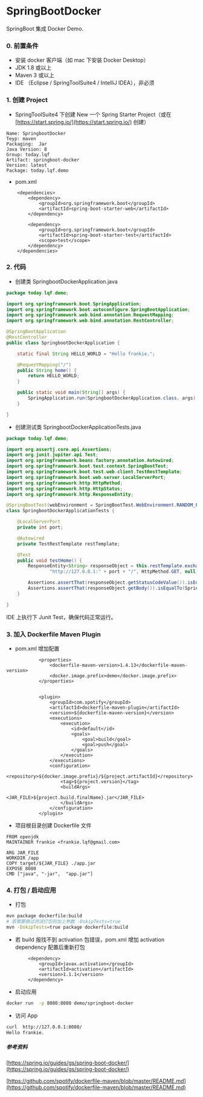 # SpringBootDocker

SpringBoot 集成 Docker Demo.



### 0. 前置条件

* 安装 docker 客户端（如 mac 下安装 Docker Desktop）
* JDK 1.8 或以上
* Maven 3  或以上
* IDE （Eclipse / SpringToolSuite4 / IntelliJ IDEA），非必须

### 1. 创建 Project
* SpringToolSuite4 下创建 New  一个 Spring  Starter Project（或在 [https://start.spring.io/](https://start.spring.io/) 创建）

```
Name: SpringbootDocker
Teyp: maven
Packaging:  Jar
Java Version: 8
Group: today.lqf
Artifact: springboot-docker
Version: latest
Package: today.lqf.demo
```

* pom.xml 

```
	<dependencies>
		<dependency>
			<groupId>org.springframework.boot</groupId>
			<artifactId>spring-boot-starter-web</artifactId>
		</dependency>

		<dependency>
			<groupId>org.springframework.boot</groupId>
			<artifactId>spring-boot-starter-test</artifactId>
			<scope>test</scope>
		</dependency>
	</dependencies>
```

### 2. 代码
* 创建类 SpringbootDockerApplication.java

```  java 
package today.lqf.demo;

import org.springframework.boot.SpringApplication;
import org.springframework.boot.autoconfigure.SpringBootApplication;
import org.springframework.web.bind.annotation.RequestMapping;
import org.springframework.web.bind.annotation.RestController;

@SpringBootApplication
@RestController
public class SpringbootDockerApplication {

    static final String HELLO_WORLD = "Hello frankie.";

    @RequestMapping("/")
    public String home() {
        return HELLO_WORLD;
    }

    public static void main(String[] args) {
        SpringApplication.run(SpringbootDockerApplication.class, args);
    }

}
```


* 创建测试类 SpringbootDockerApplicationTests.java

``` java
package today.lqf.demo;

import org.assertj.core.api.Assertions;
import org.junit.jupiter.api.Test;
import org.springframework.beans.factory.annotation.Autowired;
import org.springframework.boot.test.context.SpringBootTest;
import org.springframework.boot.test.web.client.TestRestTemplate;
import org.springframework.boot.web.server.LocalServerPort;
import org.springframework.http.HttpMethod;
import org.springframework.http.HttpStatus;
import org.springframework.http.ResponseEntity;

@SpringBootTest(webEnvironment = SpringBootTest.WebEnvironment.RANDOM_PORT)
class SpringbootDockerApplicationTests {

    @LocalServerPort
    private int port;

    @Autowired
    private TestRestTemplate restTemplate;

    @Test
    public void testHome() {
        ResponseEntity<String> responseObject = this.restTemplate.exchange(
                "http://127.0.0.1:" + port + "/", HttpMethod.GET, null, String.class, String.class);

        Assertions.assertThat(responseObject.getStatusCodeValue()).isEqualTo(HttpStatus.OK.value());
        Assertions.assertThat(responseObject.getBody()).isEqualTo(SpringbootDockerApplication.HELLO_WORLD);
    }

}
```
IDE 上执行下  Junit Test，确保代码正常运行。

### 3. 加入 Dockerfile Maven Plugin

* pom.xml 增加配置

``` configure
			<properties>
				<dockerfile-maven-version>1.4.13</dockerfile-maven-version>
				<docker.image.prefix>demo</docker.image.prefix>
			</properties>


			<plugin>
				<groupId>com.spotify</groupId>
				<artifactId>dockerfile-maven-plugin</artifactId>
				<version>${dockerfile-maven-version}</version>
				<executions>
					<execution>
						<id>default</id>
						<goals>
							<goal>build</goal>
							<goal>push</goal>
						</goals>
					</execution>
				</executions>
				<configuration>
					<repository>${docker.image.prefix}/${project.artifactId}</repository>
					<tag>${project.version}</tag>
					<buildArgs>
						<JAR_FILE>${project.build.finalName}.jar</JAR_FILE>
					</buildArgs>
				</configuration>
			</plugin>

```

* 项目根目录创建 Dockerfile 文件

``` vim
FROM openjdk
MAINTAINER frankie <frankie.lqf@gmail.com>

ARG JAR_FILE
WORKDIR /app
COPY target/${JAR_FILE} ./app.jar
EXPOSE 8080
CMD ["java", "-jar",  "app.jar"]
```

### 4. 打包 / 启动应用

* 打包

``` bash
mvn package dockerfile:build
# 若需要跳过测试打包则加上参数 -DskipTests=true
mvn -DskipTests=true package dockerfile:build 
```

* 若 build 报找不到 activation 包错误，pom.xml 增加 activation dependency 配置后重新打包

```
		<dependency>
			<groupId>javax.activation</groupId>
			<artifactId>activation</artifactId>
			<version>1.1.1</version>
		</dependency>
```

* 启动应用

``` bash
docker run  -p 8080:8080 demo/springboot-docker
```

* 访问 App

``` bash
curl  http://127.0.0.1:8080/
Hello frankie.
```



##### 参考资料

[https://spring.io/guides/gs/spring-boot-docker/](https://spring.io/guides/gs/spring-boot-docker/)

[https://github.com/spotify/dockerfile-maven/blob/master/README.md](https://github.com/spotify/dockerfile-maven/blob/master/README.md)
